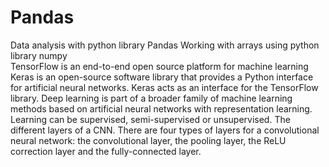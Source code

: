 # Pandas
Data analysis with python library Pandas
Working with arrays using python library numpy                                                                                 
TensorFlow is an end-to-end open source platform for machine learning
Keras is an open-source software library that provides a Python interface for artificial neural networks. 
Keras acts as an interface for the TensorFlow library. 
Deep learning is part of a broader family of machine learning methods based on artificial neural networks with representation learning. 
Learning can be supervised, semi-supervised or unsupervised. 
The different layers of a CNN. There are four types of layers for a convolutional neural network: the convolutional layer, the pooling layer, 
the ReLU correction layer and the fully-connected layer. 
 
